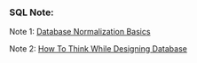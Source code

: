 <h3>SQL Note:</h3>
<p>Note 1: <a href="https://drive.google.com/file/d/1L3lkqD1bIyAfpVWhrVm9APrk8mLYvJGa/view?usp=sharing">Database Normalization Basics</a></p>
<p>Note 2: <a href="https://drive.google.com/file/d/1wdXaauImLzAUNs0QslVPmR82etQNdMFZ/view?usp=drive_link">How To Think While Designing Database</a></p></p>

